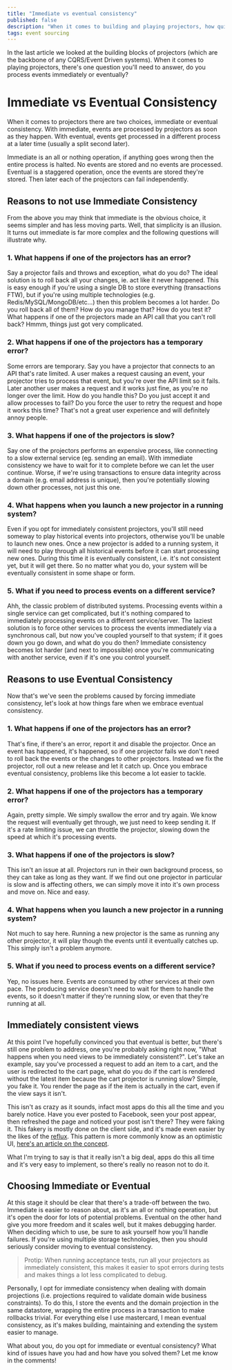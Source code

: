 ```yaml
---
title: "Immediate vs eventual consistency"
published: false
description: "When it comes to building and playing projectors, how quickly should you process events and what are the trade-offs"
tags: event sourcing
---
```

In the last article we looked at the building blocks of projectors (which are the backbone of any CQRS/Event Driven systems). When it comes to playing projectors, there's one question you'll need to answer, do you process events immediately or eventually?

# Immediate vs Eventual Consistency
When it comes to projectors there are two choices, immediate or eventual consistency. With immediate, events are processed by projectors as soon as they happen. With eventual, events get processed in a different process at a later time (usually a split second later). 

Immediate is an all or nothing operation, if anything goes wrong then the entire process is halted. No events are stored and no events are processed. Eventual is a staggered operation, once the events are stored they're stored. Then later each of the projectors can fail independently.

## Reasons to not use Immediate Consistency
From the above you may think that immediate is the obvious choice, it seems simpler and has less moving parts. Well, that simplicity is an illusion. It turns out immediate is far more complex and the following questions will illustrate why.

### 1. What happens if one of the projectors has an error?
Say a projector fails and throws and exception, what do you do? The ideal solution is to roll back all your changes, ie. act like it never happened. This is easy enough if you're using a single DB to store everything (transactions FTW), but if you're using multiple technologies (e.g. Redis/MySQL/MongoDB/etc...) then this problem becomes a lot harder. Do you roll back all of them? How do you manage that? How do you test it? What happens if one of the projectors made an API call that you can't roll back? Hmmm, things just got very complicated.

### 2. What happens if one of the projectors has a temporary error?
Some errors are temporary. Say you have a projector that connects to an API that's rate limited. A user makes a request causing an event, your projector tries to process that event, but you're over the API limit so it fails. Later another user makes a request and it works just fine, as you're no longer over the limit. How do you handle this? Do you just accept it and allow processes to fail? Do you force the user to retry the request and hope it works this time? That's not a great user experience and will definitely annoy people.

### 3. What happens if one of the projectors is slow?
Say one of the projectors performs an expensive process, like connecting to a slow external service (eg. sending an email). With immediate consistency we have to wait for it to complete before we can let the user continue. Worse, if we're using transactions to ensure data integrity across a domain (e.g. email address is unique), then you're potentially slowing down other processes, not just this one. 

### 4. What happens when you launch a new projector in a running system?
Even if you opt for immediately consistent projectors, you'll still need someway to play historical events into projectors, otherwise you'll be unable to launch new ones. Once a new projector is added to a running system, it will need to play through all historical events before it can start processing new ones. During this time it is eventually consistent, i.e. it's not consistent yet, but it will get there. So no matter what you do, your system will be eventually consistent in some shape or form.

### 5. What if you need to process events on a different service?
Ahh, the classic problem of distributed systems. Processing events within a single service can get complicated, but it's nothing compared to immediately processing events on a different service/server. The laziest solution is to force other services to process the events immediately via a synchronous call, but now you've coupled yourself to that system; if it goes down you go down, and what do you do then? Immediate consistency becomes lot harder (and next to impossible) once you're communicating with another service, even if it's one you control yourself.

## Reasons to use Eventual Consistency
Now that's we've seen the problems caused by forcing immediate consistency, let's look at how things fare when we embrace eventual consistency.

### 1. What happens if one of the projectors has an error?
That's fine, if there's an error, report it and disable the projector. Once an event has happened, it's happened, so if one projector fails we don't need to roll back the events or the changes to other projectors. Instead we fix the projector, roll out a new release and let it catch up. Once you embrace eventual consistency, problems like this become a lot easier to tackle.

### 2. What happens if one of the projectors has a temporary error?
Again, pretty simple. We simply swallow the error and try again. We know the request will eventually get through, we just need to keep sending it. If it's a rate limiting issue, we can throttle the projector, slowing down the speed at which it's processing events. 

### 3. What happens if one of the projectors is slow?
This isn't an issue at all. Projectors run in their own background process, so they can take as long as they want. If we find out one projector in particular is slow and is affecting others, we can simply move it into it's own process and move on. Nice and easy.

### 4. What happens when you launch a new projector in a running system?
Not much to say here. Running a new projector is the same as running any other projector, it will play though the events until it eventually catches up. This simply isn't a problem anymore.

### 5. What if you need to process events on a different service?
Yep, no issues here. Events are consumed by other services at their own pace. The producing service doesn't need to wait for them to handle the events, so it doesn't matter if they're running slow, or even that they're running at all.

## Immediately consistent views
At this point I've hopefully convinced you that eventual is better, but there's still one problem to address, one you're probably asking right now, "What happens when you need views to be immediately consistent?". Let's take an example, say you've processed a request to add an item to a cart, and the user is redirected to the cart page, what do you do if the cart is rendered without the latest item because the cart projector is running slow? Simple, you fake it. You render the page as if the item is actually in the cart, even if the view says it isn't. 
 
This isn't as crazy as it sounds, infact most apps do this all the time and you barely notice. Have you ever posted to Facebook, seen your post appear, then refreshed the page and noticed your post isn't there? They were faking it. This fakery is mostly done on the client side, and it's made even easier by the likes of the [reflux](https://github.com/reactjs/redux). This pattern is more commonly know as an optimistic UI, [here's an article on the concept](https://uxplanet.org/optimistic-1000-34d9eefe4c05).

What I'm trying to say is that it really isn't a big deal, apps do this all time and it's very easy to implement, so there's really no reason not to do it.

## Choosing Immediate or Eventual
At this stage it should be clear that there's a trade-off between the two. Immediate is easier to reason about, as it's an all or nothing operation, but it's open the door for lots of potential problems. Eventual on the other hand give you more freedom and it scales well, but it makes debugging harder. When deciding which to use, be sure to ask yourself how you'll handle failures. If you're using multiple storage technologies, then you should seriously consider moving to eventual consistency.

> Protip: When running acceptance tests, run all your projectors as immediately consistent, this makes it easier to spot errors during tests and makes things a lot less complicated to debug.

Personally, I opt for immediate consistency when dealing with domain projections (i.e. projections required to validate domain wide business constraints). To do this, I store the events and the domain projection in the same datastore, wrapping the entire process in a transaction to make rollbacks trivial. For everything else I use mastercard, I mean eventual consistency, as it's makes building,  maintaining and extending the system easier to manage.

What about you, do you opt for immediate or eventual consistency? What kind of issues have you had and how have you solved them? Let me know in the comments!

